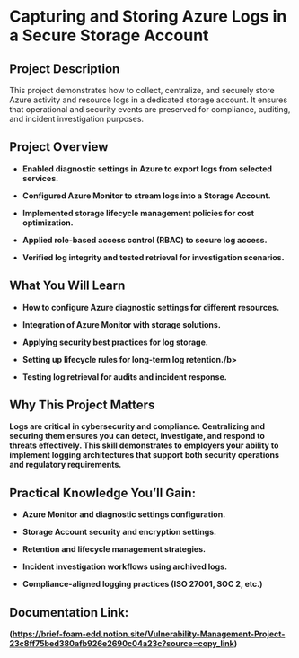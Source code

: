 <h1>Capturing and Storing Azure Logs in a Secure Storage Account</h1>


<h2>Project Description</h2>
This project demonstrates how to collect, centralize, and securely store Azure activity and resource logs in a dedicated storage account. It ensures that operational and security events are preserved for compliance, auditing, and incident investigation purposes.

<h2>Project Overview</h2>

- <b>Enabled diagnostic settings in Azure to export logs from selected services.</b>

- <b>Configured Azure Monitor to stream logs into a Storage Account.</b>

- <b>Implemented storage lifecycle management policies for cost optimization.</b>

- <b>Applied role-based access control (RBAC) to secure log access.</b>

- <b>Verified log integrity and tested retrieval for investigation scenarios.</b>


<h2>What You Will Learn</h2>

- <b>How to configure Azure diagnostic settings for different resources.</b>

- <b>Integration of Azure Monitor with storage solutions.</b>

- <b>Applying security best practices for log storage.</b>

- <b>Setting up lifecycle rules for long-term log retention./b>
  
- <b>Testing log retrieval for audits and incident response.</b>


<h2>Why This Project Matters</h2>

<b>Logs are critical in cybersecurity and compliance. Centralizing and securing them ensures you can detect, investigate, and respond to threats effectively. This skill demonstrates to employers your ability to implement logging architectures that support both security operations and regulatory requirements.</b>


<h2>Practical Knowledge You’ll Gain:</h2>

- <b>Azure Monitor and diagnostic settings configuration.</b>

- <b>Storage Account security and encryption settings.</b>

- <b>Retention and lifecycle management strategies.</b>

- <b>Incident investigation workflows using archived logs.</b>

- <b>Compliance-aligned logging practices (ISO 27001, SOC 2, etc.)</b>


<h2>Documentation Link:</h2>

(https://brief-foam-edd.notion.site/Vulnerability-Management-Project-23c8ff75bed380afb926e2690c04a23c?source=copy_link)


<!--
 ```diff
- text in red
+ text in green
! text in orange
# text in gray
@@ text in purple (and bold)@@
```
--!>
